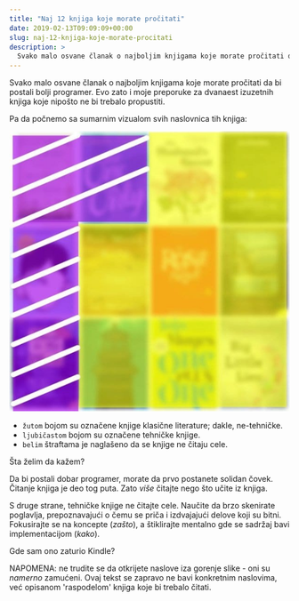 ```yaml
---
title: "Naj 12 knjiga koje morate pročitati"
date: 2019-02-13T09:09:09+00:00
slug: naj-12-knjiga-koje-morate-procitati
description: >
  Svako malo osvane članak o najboljim knjigama koje morate pročitati da bi postali bolji programer. Evo zato i moje preporuke za dvanaest izuzetnih knjiga koje nipošto ne bi trebalo propustiti.
---
```


Svako malo osvane članak o najboljim knjigama koje morate pročitati da bi postali bolji programer. Evo zato i moje preporuke za dvanaest izuzetnih knjiga koje nipošto ne bi trebalo propustiti.

Pa da počnemo sa sumarnim vizualom svih naslovnica tih knjiga:

![](books.jpg)

+ `žutom` bojom su označene knjige klasične literature; dakle, ne-tehničke.
+ `ljubičastom` bojom su označene tehničke knjige.
+ `belim` štraftama je naglašeno da se knjige ne čitaju cele.

Šta želim da kažem?

Da bi postali dobar programer, morate da prvo postanete solidan čovek. Čitanje knjiga je deo tog puta. Zato _više_ čitajte nego što učite iz knjiga.

S druge strane, tehničke knjige ne čitajte cele. Naučite da brzo skenirate poglavlja, prepoznavajući o čemu se priča i izdvajajući delove koji su bitni. Fokusirajte se na koncepte (_zašto_), a štiklirajte mentalno gde se sadržaj bavi implementacijom (_kako_).

Gde sam ono zaturio Kindle?

NAPOMENA: ne trudite se da otkrijete naslove iza gorenje slike - oni su _namerno_ zamućeni. Ovaj tekst se zapravo ne bavi konkretnim naslovima, već opisanom 'raspodelom' knjiga koje bi trebalo čitati.
